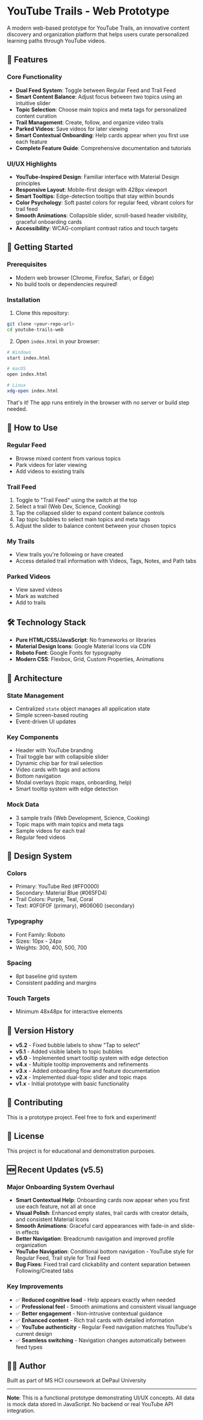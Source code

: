 # YouTube Trails - Web Prototype

A modern web-based prototype for YouTube Trails, an innovative content discovery and organization platform that helps users curate personalized learning paths through YouTube videos.

## 🎯 Features

### Core Functionality
- **Dual Feed System**: Toggle between Regular Feed and Trail Feed
- **Smart Content Balance**: Adjust focus between two topics using an intuitive slider
- **Topic Selection**: Choose main topics and meta tags for personalized content curation
- **Trail Management**: Create, follow, and organize video trails
- **Parked Videos**: Save videos for later viewing
- **Smart Contextual Onboarding**: Help cards appear when you first use each feature
- **Complete Feature Guide**: Comprehensive documentation and tutorials

### UI/UX Highlights
- **YouTube-Inspired Design**: Familiar interface with Material Design principles
- **Responsive Layout**: Mobile-first design with 428px viewport
- **Smart Tooltips**: Edge-detection tooltips that stay within bounds
- **Color Psychology**: Soft pastel colors for regular feed, vibrant colors for trail feed
- **Smooth Animations**: Collapsible slider, scroll-based header visibility, graceful onboarding cards
- **Accessibility**: WCAG-compliant contrast ratios and touch targets

## 🚀 Getting Started

### Prerequisites
- Modern web browser (Chrome, Firefox, Safari, or Edge)
- No build tools or dependencies required!

### Installation

1. Clone this repository:
```bash
git clone <your-repo-url>
cd youtube-trails-web
```

2. Open `index.html` in your browser:
```bash
# Windows
start index.html

# macOS
open index.html

# Linux
xdg-open index.html
```

That's it! The app runs entirely in the browser with no server or build step needed.

## 📱 How to Use

### Regular Feed
- Browse mixed content from various topics
- Park videos for later viewing
- Add videos to existing trails

### Trail Feed
1. Toggle to "Trail Feed" using the switch at the top
2. Select a trail (Web Dev, Science, Cooking)
3. Tap the collapsed slider to expand content balance controls
4. Tap topic bubbles to select main topics and meta tags
5. Adjust the slider to balance content between your chosen topics

### My Trails
- View trails you're following or have created
- Access detailed trail information with Videos, Tags, Notes, and Path tabs

### Parked Videos
- View saved videos
- Mark as watched
- Add to trails

## 🛠️ Technology Stack

- **Pure HTML/CSS/JavaScript**: No frameworks or libraries
- **Material Design Icons**: Google Material Icons via CDN
- **Roboto Font**: Google Fonts for typography
- **Modern CSS**: Flexbox, Grid, Custom Properties, Animations

## 📐 Architecture

### State Management
- Centralized `state` object manages all application state
- Simple screen-based routing
- Event-driven UI updates

### Key Components
- Header with YouTube branding
- Trail toggle bar with collapsible slider
- Dynamic chip bar for trail selection
- Video cards with tags and actions
- Bottom navigation
- Modal overlays (topic maps, onboarding, help)
- Smart tooltip system with edge detection

### Mock Data
- 3 sample trails (Web Development, Science, Cooking)
- Topic maps with main topics and meta tags
- Sample videos for each trail
- Regular feed videos

## 🎨 Design System

### Colors
- Primary: YouTube Red (#FF0000)
- Secondary: Material Blue (#065FD4)
- Trail Colors: Purple, Teal, Coral
- Text: #0F0F0F (primary), #606060 (secondary)

### Typography
- Font Family: Roboto
- Sizes: 10px - 24px
- Weights: 300, 400, 500, 700

### Spacing
- 8pt baseline grid system
- Consistent padding and margins

### Touch Targets
- Minimum 48x48px for interactive elements

## 📝 Version History

- **v5.2** - Fixed bubble labels to show "Tap to select"
- **v5.1** - Added visible labels to topic bubbles
- **v5.0** - Implemented smart tooltip system with edge detection
- **v4.x** - Multiple tooltip improvements and refinements
- **v3.x** - Added onboarding flow and feature documentation
- **v2.x** - Implemented dual-topic slider and topic maps
- **v1.x** - Initial prototype with basic functionality

## 🤝 Contributing

This is a prototype project. Feel free to fork and experiment!

## 📄 License

This project is for educational and demonstration purposes.

## 🆕 Recent Updates (v5.5)

### Major Onboarding System Overhaul
- **Smart Contextual Help**: Onboarding cards now appear when you first use each feature, not all at once
- **Visual Polish**: Enhanced empty states, trail cards with creator details, and consistent Material Icons
- **Smooth Animations**: Graceful card appearances with fade-in and slide-in effects
- **Better Navigation**: Breadcrumb navigation and improved profile organization
- **YouTube Navigation**: Conditional bottom navigation - YouTube style for Regular Feed, Trail style for Trail Feed
- **Bug Fixes**: Fixed trail card clickability and content separation between Following/Created tabs

### Key Improvements
- ✅ **Reduced cognitive load** - Help appears exactly when needed
- ✅ **Professional feel** - Smooth animations and consistent visual language  
- ✅ **Better engagement** - Non-intrusive contextual guidance
- ✅ **Enhanced content** - Rich trail cards with detailed information
- ✅ **YouTube authenticity** - Regular Feed navigation matches YouTube's current design
- ✅ **Seamless switching** - Navigation changes automatically between feed types

## 👨‍💻 Author

Built as part of MS HCI coursework at DePaul University

---

**Note**: This is a functional prototype demonstrating UI/UX concepts. All data is mock data stored in JavaScript. No backend or real YouTube API integration.

